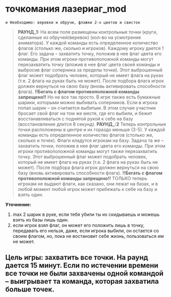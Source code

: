 # точкомания лазериаг_mod
```
⚙ Необходимо: веревки и обручи, флажки 2-х цветов и свисток
```
> **РАУНД_1:** На всем поле размещены контрольные точки (круги, сделанные из обручей/веревок) (кол-во на усмотрение аниматора). У каждой команды есть определенное количество флагов (столько же, сколько и игроков). Каждому игроку дается 1 флаг. Его задача – захватить точку, положив в нее флаг цвета его команды. При этом игроки противоположной команды могут перезахватить точку (вложив в нее флаг цвета своей команды и выбросив флаг соперника за пределы точки). Этот выброшенный флаг может подобрать человек, который не имеет флага на руках (т.е. 2 флага на руках быть не может). После подбора флага игрок должен вернуться на свою базу (вновь активировать способности флага). **!!Бегать с флагом противоположной команды запрещено!!** Но не все так просто. В игре также есть бумажные шарики, которыми можно выбивать соперников. Если в игрока попал шарик – он считается выбитым. В этом случае участник бросает свой флаг на том же месте, где его выбили, и бежит восстанавливаться с поднятой рукой к себе на базу (восстановление длится 8 секунд).
> **РАУНД_:2** Теперь контрольные точки расположены в центре и их гораздо меньше (3-5). У каждой команды есть определенное количество флагов (столько же, сколько и точек). Флаги кладутся игрокам на базу. Задача та же – захватить точки, положив в нее флаг цвета его команды. При этом игроки противоположной команды могут также перезахватить точку. Этот выброшенный флаг может подобрать человек, который не имеет флага на руках (т.е. 2 флага на руках быть не может). После подбора флага игрок должен вернуться на свою базу (вновь активировать способности флага). **!!Бегать с флагом противоположной команды запрещено!!** ТОЛЬКО теперь игрокам не выдают флаги, как сказано, они лежат на базах, и в любой момент любой игрок может прибежать к себе на базу и взять один.

**Уточнение:** 
1. max 2 шарик в руке, если тебя убили ты их скидываешь и можешь взять из базы лишь один.
2. если игрок взял флаг, он может его положить лишь в точку, передавать его нельзя, даже, если игрока выбили, он остается со своим флагом, но, пока не востановит себе жизнь, пользоваться им не может.
## Цель игры: захватить все точки. На раунд дается 15 минут. Если по истечении времени все точки не были захвачены одной командой – выигрывает та команда, которая захватила больше точек.
